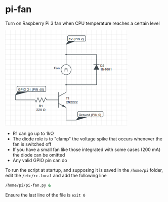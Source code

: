 # pi-fan
Turn on Raspberry Pi 3 fan when CPU temperature reaches a certain level

![pi-fan](./pi-fan.png)

- R1 can go up to 1kΩ
- The diode role is to "clamp" the voltage spike that occurs whenever the fan is switched off
- If you have a small fan like those integrated with some cases (200 mA) the diode can be omitted
- Any valid GPIO pin can do

To run the script at startup, and supposing it is saved in the ``/home/pi`` folder, edit the ``/etc/rc.local`` and add the following line
````bash
/home/pi/pi-fan.py &
````
Ensure the last line of the file is ``exit 0``
